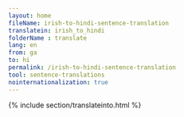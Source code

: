 ```yaml
---
layout: home
fileName: irish-to-hindi-sentence-translation
translatein: irish_to_hindi
folderName : translate
lang: en
from: ga
to: hi
permalink: /irish-to-hindi-sentence-translation
tool: sentence-translations
nointernationalization: true
---
```

{% include section/translateinto.html %}
